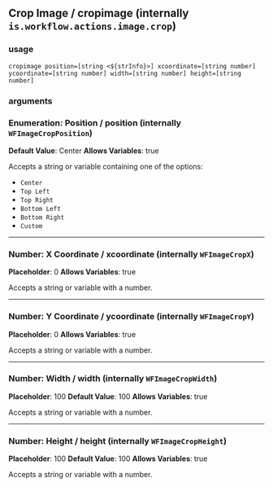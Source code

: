 
## Crop Image / cropimage (internally `is.workflow.actions.image.crop`)


### usage
`cropimage position=[string <${strInfo}>] xcoordinate=[string number] ycoordinate=[string number] width=[string number] height=[string number]`

### arguments
### Enumeration: Position / position (internally `WFImageCropPosition`)
**Default Value**: Center
**Allows Variables**: true


Accepts a string 
or variable
containing one of the options:

- `Center`
- `Top Left`
- `Top Right`
- `Bottom Left`
- `Bottom Right`
- `Custom`

---

### Number: X Coordinate / xcoordinate (internally `WFImageCropX`)
**Placeholder**: 0
**Allows Variables**: true


Accepts a string 
or variable
with a number.

---

### Number: Y Coordinate / ycoordinate (internally `WFImageCropY`)
**Placeholder**: 0
**Allows Variables**: true


Accepts a string 
or variable
with a number.

---

### Number: Width / width (internally `WFImageCropWidth`)
**Placeholder**: 100
**Default Value**: 100
**Allows Variables**: true


Accepts a string 
or variable
with a number.

---

### Number: Height / height (internally `WFImageCropHeight`)
**Placeholder**: 100
**Default Value**: 100
**Allows Variables**: true


Accepts a string 
or variable
with a number.
